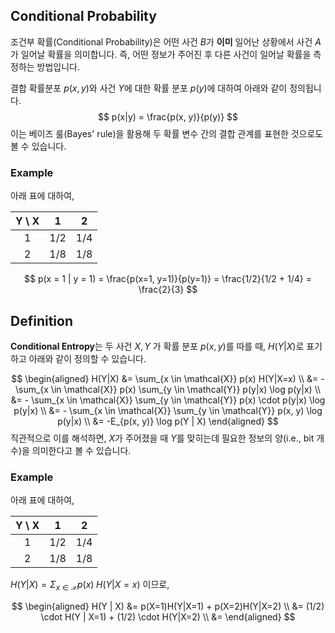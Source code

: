 ## Conditional Probability
조건부 확률(Conditional Probability)은 어떤 사건 $B$가 **이미** 일어난 상황에서 사건 $A$가 일어날 확률을 의미합니다. 즉, 어떤 정보가 주어진 후 다른 사건이 일어날 확률을 측정하는 방법입니다.

결합 확률분포 $p(x, y)$와 사건 $Y$에 대한 확률 분포 $p(y)$에 대하여 아래와 같이 정의됩니다.
$$
p(x|y) = \frac{p(x, y)}{p(y)}
$$
이는 베이즈 룰(Bayes' rule)을 활용해 두 확률 변수 간의 결합 관계를 표현한 것으로도 볼 수 있습니다.

### Example
아래 표에 대하여,

<center>

| Y \ X |  1  |  2  |
| :---: | :-: | :-: |
|   1   | 1/2 | 1/4 |
|   2   | 1/8 | 1/8 |

</center>

$$
p(x = 1 | y = 1) = \frac{p(x=1, y=1)}{p(y=1)} = \frac{1/2}{1/2 + 1/4} = \frac{2}{3}
$$
## Definition
**Conditional Entropy**는 두 사건 $X, Y$ 가 확률 분포 $p(x, y)$를 따를 때, $H(Y|X)$로 표기하고 아래와 같이 정의할 수 있습니다.

$$
\begin{aligned}
H(Y|X) &= \sum_{x \in \mathcal{X}} p(x) H(Y|X=x) \\
&= - \sum_{x \in \mathcal{X}} p(x) \sum_{y \in \mathcal{Y}} p(y|x) \log p(y|x) \\
&= - \sum_{x \in \mathcal{X}} \sum_{y \in \mathcal{Y}} p(x) \cdot p(y|x) \log p(y|x) \\
&= - \sum_{x \in \mathcal{X}} \sum_{y \in \mathcal{Y}} p(x, y) \log p(y|x) \\
&= -E_{p(x, y)} \log p(Y | X)
\end{aligned}
$$
직관적으로 이를 해석하면, $X$가 주어졌을 때 $Y$를 맞히는데 필요한 정보의 양(i.e., bit 개수)을 의미한다고 볼 수 있습니다.

### Example
아래 표에 대하여,

<center>

| Y \ X |  1  |  2  |
| :---: | :-: | :-: |
|   1   | 1/2 | 1/4 |
|   2   | 1/8 | 1/8 |

</center>

$H(Y|X) = \Sigma_{x \in \mathcal{X}} p(x) \; H(Y | X = x)$ 이므로,

$$
\begin{aligned}
H(Y | X) &= p(X=1)H(Y|X=1) + p(X=2)H(Y|X=2) \\
&= (1/2) \cdot H(Y | X=1) + (1/2) \cdot H(Y|X=2) \\
&= 
\end{aligned}
$$